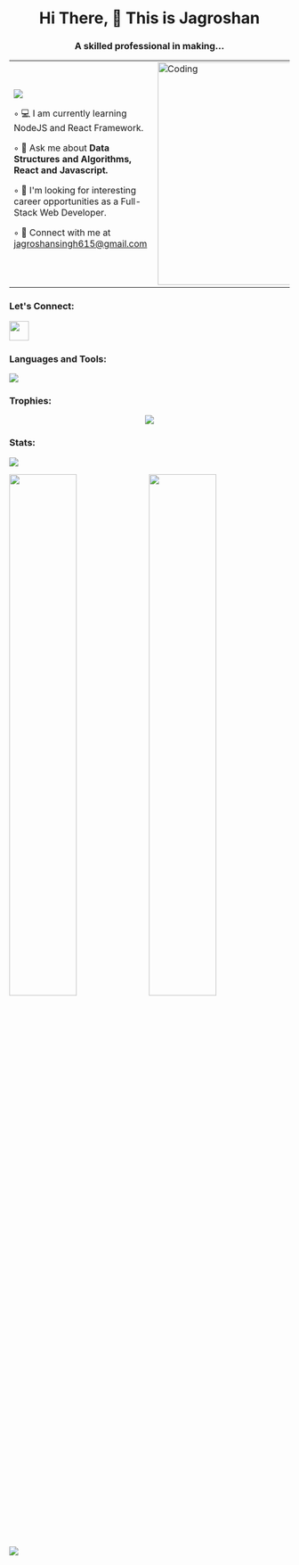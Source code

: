 <!-- ### <div>Hi there 👋</div>

### This is Jagroshan -->
<!-- <img src="https://readme-typing-svg.demolab.com?font=Fira+Code&pause=1000&color=2DF722&width=435&lines=I+am+the+Problem;I+am+also+the+Solution;I+am+Jagroshan" />
</div> -->

<!-- ### <h1 align="center">Let's WORK the PROBLEM </h1> -->
<!-- ## My Skill Set
<div align="center">
<table margin="auto"><tr><td valign="top">

### <div align="center"> Frontend </div>

<div align="center">  
<a href="https://www.w3schools.com/css/" target="_blank"><img style="margin: 20px" src="https://profilinator.rishav.dev/skills-assets/css3-original-wordmark.svg" alt="CSS3" height="50" /></a>  
<a href="https://en.wikipedia.org/wiki/HTML5" target="_blank"><img style="margin: 20px" src="https://profilinator.rishav.dev/skills-assets/html5-original-wordmark.svg" alt="HTML5" height="50" /></a>  
<a href="https://www.javascript.com/" target="_blank"><img style="margin: 20px" src="https://profilinator.rishav.dev/skills-assets/javascript-original.svg" alt="JavaScript" height="50" /></a>  
<a href="https://getbootstrap.com/docs/3.4/javascript/" target="_blank"><img style="margin: 20px" src="https://profilinator.rishav.dev/skills-assets/bootstrap-plain.svg" alt="Bootstrap" height="50" /></a>  
</div> -->

<!-- <h2>Stats</h2>
<div align="center">
  <img src="https://github-readme-stats.vercel.app/api?username=jagroshansingh" />
  <img src="https://github-readme-streak-stats.herokuapp.com?user=jagroshansingh&theme=dark" />
  <img src='https://github-readme-stats.vercel.app/api/top-langs/?username=jagroshansingh&layout=compact' />
</div>

<h2>Tech Stacks</h2>
<p>
  <a href="https://skillicons.dev">
    <img src="https://skillicons.dev/icons?i=git,js,ts,html,css,react,redux" />
  </a>
</p>

<h2>Connect with me</h2>
<a href="https://www.linkedin.com/in/jagroshan-singh/"> <img width="35" src="https://i.pinimg.com/originals/ce/09/3c/ce093c7214ad357bb665cfd2f66a8b6b.png"/></a> -->




<div align="center">
 <h1>Hi There, 👋 This is Jagroshan </h1>
<h3> A skilled professional in making... </h3>
 </div>
<table> 
 <tr>
  <td> 
  <img src="https://komarev.com/ghpvc/?username=atrisomya&color=blueviolet&style=for-the-badge">
  <p>  ◦ 💻 I am currently learning NodeJS and React Framework.</p>
  <p>  ◦ 💭  Ask me about <b> Data Structures and Algorithms, React and Javascript.</b> </p>
  <p>  ◦ 🔭 I'm looking for interesting career opportunities as a Full-Stack Web Developer. </p>
  <p>  ◦ 📧 Connect with me at  <a href="mailto:jagroshansingh615@gmail.com"> jagroshansingh615@gmail.com </a></p>
<!--   <p>  ◦ 📄 Checkout my <a href="https://drive.google.com/file/d/1zNs5p_fSuewthjtj2X001pauDclCCbkI/view" > Resume</a></p> -->
<!--   <p>  ◦ 👨‍💻 All of my projects are available at [Portfolio](https://randomfrisby.github.io/) </p>
  <p>  ◦ ⚡ Fun fact: I always carry a book with me. </p> -->
  
 </td>
 <td> 
   <img align="right" width="400px" src = "https://www.wingstechsolutions.com/wp-content/uploads/2022/03/full-stack-development.gif" alt = "Coding"> 
 </td>
 </tr>
</table>
<div> 
 <h3>Let's Connect: </h3>
 <div>
  <a href="https://www.linkedin.com/in/jagroshan-singh/"> <img width="35" src="https://i.pinimg.com/originals/ce/09/3c/ce093c7214ad357bb665cfd2f66a8b6b.png"/></a>
<!--  <a href="https://leetcode.com/100mya_upadhyay/"> <img src="https://upload.wikimedia.org/wikipedia/commons/thumb/a/ab/LeetCode_logo_white_no_text.svg/1734px-LeetCode_logo_white_no_text.svg.png" width="2.7%"> </a>
 <a href="https://www.hackerrank.com/atrisomya"> <img src="https://sr-marketplace-prod.s3.amazonaws.com/wp-content/uploads/2015/08/HackerRank1.png" width="5%"> </a> -->
 </div>
</div>
<div>
 <h3>Languages and Tools: </h3>
  <div>
    <p>
      <a href="https://skillicons.dev">
        <img src="https://skillicons.dev/icons?i=git,js,ts,html,css,react,redux" />
      </a>
    </p>
<!--     <a href="https://www.java.com/en/"> <img src="https://cdn-icons-png.flaticon.com/512/226/226777.png" width="6%"> </a>
 <a href="https://www.w3.org/html/"> <img src="https://cdn-icons-png.flaticon.com/512/1532/1532556.png" width="5%"> </a>
 <a href="https://www.w3schools.com/css/"> <img src="https://ultimatecourses.com/assets/category/css-fcba6b473cb1125595dc28163be24eb673907258b5f6f6c82967a0587a9df20c.svg" width="5%"> </a>
   <a href="https://developer.mozilla.org/en-US/docs/Web/JavaScript"> <img src="https://upload.wikimedia.org/wikipedia/commons/6/6a/JavaScript-logo.png" width="5%"> </a>
 <a href="https://spring.io/"> <img src="https://cdn.freebiesupply.com/logos/large/2x/spring-3-logo-png-transparent.png" width="5%"> </a>
  <a href="https://www.mysql.com/"> <img src="https://www.freepnglogos.com/uploads/logo-mysql-png/logo-mysql-mysql-logo-png-images-are-download-crazypng-21.png" width="5%"> </a>
  <a href="https://git-scm.com/"> <img src="https://git-scm.com/images/logos/downloads/Git-Icon-1788C.png" width="5%"> </a> -->
<!--   <a href=""> <img src="" width="5%"> </a>
  <a href=""> <img src="" width="5%"> </a> -->
 </div>
 </div>
 <p></p>
 <p></p>
 <h3> Trophies: </h3>
 <div align="center">
 <img src="https://github-profile-trophy.vercel.app/?username=jagroshansingh&theme=tokyonight">
 </div>
 <h3> Stats: </h3>
 <div>
 <img src="https://github-readme-stats.vercel.app/api/top-langs/?username=jagroshansingh&layout=compact&theme=tokyonight&langs_count=7"/>
 </div>
 <p></p>
 <p></p>
<div>
  <img src="https://github-readme-stats.vercel.app/api?username=jagroshansingh&show_icons=true&theme=tokyonight" width="49%">
 <img src="https://github-readme-streak-stats.herokuapp.com/?user=jagroshansingh&theme=tokyonight" width="49%">
 </div>
 <p></p>
 <p></p>
 <img src="https://github-readme-activity-graph.cyclic.app/graph?username=jagroshansingh&hide_border=false&theme=tokyo-night">
 <p></p>
<!--  <img src="https://github.com/atrisomya/atrisomya/blob/output/github-contribution-grid-snake.gif"> -->
<!--
**jagroshansingh/jagroshansingh** is a ✨ _special_ ✨ repository because its `README.md` (this file) appears on your GitHub profile.

Here are some ideas to get you started:

- 🔭 I’m currently working on ...
- 🌱 I’m currently learning ...
- 👯 I’m looking to collaborate on ...
- 🤔 I’m looking for help with ...
- 💬 Ask me about ...
- 📫 How to reach me: ...
- 😄 Pronouns: ...
- ⚡ Fun fact: ...
-->
